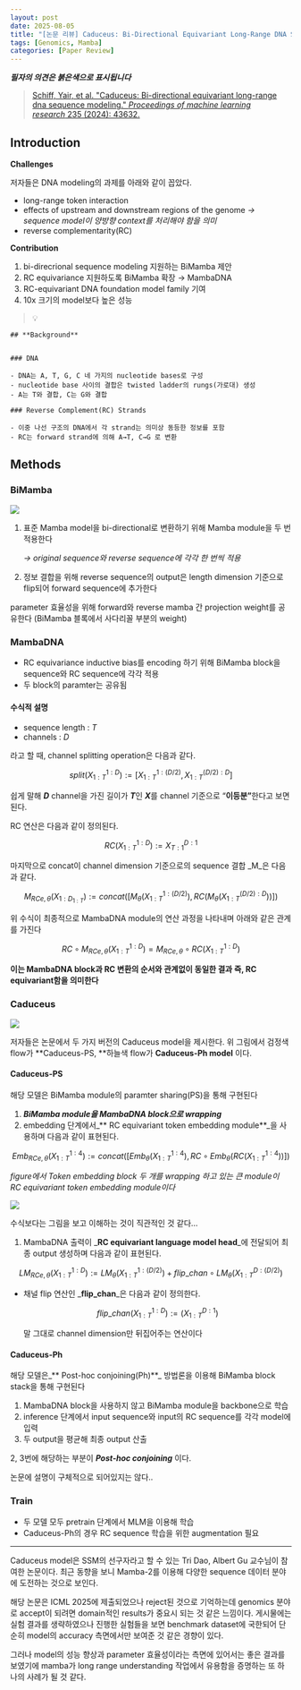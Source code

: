 ```yaml
---
layout: post
date: 2025-08-05
title: "[논문 리뷰] Caduceus: Bi-Directional Equivariant Long-Range DNA Sequence Modeling"
tags: [Genomics, Mamba]
categories: [Paper Review]
---
```


<span class="notion-red">_**필자의 의견은 붉은색으로 표시됩니다**_</span>


> [Schiff, Yair, et al. "Caduceus: Bi-directional equivariant long-range dna sequence modeling." ](https://pmc.ncbi.nlm.nih.gov/articles/PMC12189541/)[_Proceedings of machine learning research_](https://pmc.ncbi.nlm.nih.gov/articles/PMC12189541/)[ 235 (2024): 43632.](https://pmc.ncbi.nlm.nih.gov/articles/PMC12189541/)



## Introduction


**Challenges**


저자들은 DNA modeling의 과제를 아래와 같이 꼽았다.

- long-range token interaction
- effects of upstream and downstream regions of the genome 
_→ sequence model이 양방향 context를 처리해야 함을 의미_
- reverse complementarity(RC)

**Contribution**

1. bi-direcrional sequence modeling 지원하는 BiMamba 제안
1. RC equivariance 지원하도록 BiMamba 확장 → MambaDNA
1. RC-equivariant DNA foundation model family 기여
1. 10x 크기의 model보다 높은 성능

> 💡 


	## **Background**


	### DNA

	- DNA는 A, T, G, C 네 가지의 nucleotide bases로 구성
	- nucleotide base 사이의 결합은 twisted ladder의 rungs(가로대) 생성
	- A는 T와 결합, C는 G와 결합

	### Reverse Complement(RC) Strands

	- 이중 나선 구조의 DNA에서 각 strand는 의미상 동등한 정보를 포함
	- RC는 forward strand에 의해 A→T, C→G 로 변환


## Methods



### BiMamba


![](https://prod-files-secure.s3.us-west-2.amazonaws.com/542b861c-36a8-4051-84e5-8804b6728dba/2c247d59-7815-4980-99f0-8f0d21f445a7/image.png?X-Amz-Algorithm=AWS4-HMAC-SHA256&X-Amz-Content-Sha256=UNSIGNED-PAYLOAD&X-Amz-Credential=ASIAZI2LB46634VM3RCT%2F20250901%2Fus-west-2%2Fs3%2Faws4_request&X-Amz-Date=20250901T061435Z&X-Amz-Expires=3600&X-Amz-Security-Token=IQoJb3JpZ2luX2VjEKb%2F%2F%2F%2F%2F%2F%2F%2F%2F%2FwEaCXVzLXdlc3QtMiJHMEUCIEn5JxYQv%2B7yURTUN5Kgyz1TzTQLx8TUdZZrXx%2Fa037FAiEAo0ZwiCHwXK5aRx%2FCd9hgAxTeE%2FawgTqzcOwKLWq%2BozIqiAQI%2F%2F%2F%2F%2F%2F%2F%2F%2F%2F%2F%2FARAAGgw2Mzc0MjMxODM4MDUiDBCOcBHY9Pruosf13yrcA2xETrVc6BZMwLiiKuq4oAWt1piYuox0ZO%2Fd1K0Pj1Tu8UfO4fe%2F7yG%2BG7yUWiTA1F1nvLA9%2BW33xa6jsTbnalaqWM12FVf6bFtrE0W4yGiiKlhCPFNVcOHIzlhlaFZN1tSnlt28oDR4sauwSM32G6g3A0dO9h%2F0SS27vyydYBgXMauU1NE%2FKzcaQ7wMtsC%2BTskjK05tm%2BCETo8r58%2Fr3%2FSrWMx6pSG70zEpgL2D0O595ErJRAZ31Xok2nMT9eOFywqztssR0Esk2DvAa8WSF0WSTDqVtXGKLJG6zC3hz5J3F9z0RXZVJZOvbIM5pB3lOsIZO0sOAaw7r1s3ZiTWtqDj1MOPEolodUoQc1UdyvdwgoKh1dUgWuKerpY10HEZcKsZ5IJ4jAvtnKOQ4hTWOa5NZRgq%2BJeeCopC6aum1mObgvhTW0ePKJgX0IOhOLkZDG0MkSm0T46wDs7uuo4GSrBJbBxd2mKHXc3V4GEj7fXu8%2B7mdYYa1dAXmTlKSysmP0wJ0GcSoM0Jvgw0tW8CgrpksStarwa%2BP9W74WqsQpsXrqWF7PlqNUdZwp%2BRtnoe%2FpcRdY6DIhC1YlgjE21XVIRXY7hWaoXm%2FSuJ%2F5NBVEbqPxgq2neC8UMpFM46MIjp1MUGOqUBIt8MaHd5mt18NAfYWi%2Fze6%2BkwPn%2F2k9SPgfblgShrnmnkyTaf5Ylg97%2B6kLqSgCZN9ghEqYwXj81sQeMr4RfMH0tEBFnIgXKoqJFdXRIj2p%2BJhr98P65gAVNpcm0K8SAcs1zygihBLvUgUZBuxkoZZ2A%2BQya8Ay5r5QqQYIIccFVF6DIofn0tUqkMFWMnxmQDP3DcR6dq6W1VF%2FalE38pTb7s8bR&X-Amz-Signature=ce0b6bbaad979eebfde5b610fd280066419fd036de39ebbe4350d39fd64c70e0&X-Amz-SignedHeaders=host&x-amz-checksum-mode=ENABLED&x-id=GetObject)

1. 표준 Mamba model을 bi-directional로 변환하기 위해 Mamba module을 두 번 적용한다

	_→ original sequence와 reverse sequence에 각각 한 번씩 적용_

1. 정보 결합을 위해 reverse sequence의 output은 length dimension 기준으로 flip되어 forward sequence에 추가한다

parameter 효율성을 위해 forward와 reverse mamba 간 projection weight를 공유한다 (BiMamba 블록에서 사다리꼴 부분의 weight)



### MambaDNA

- RC equivariance inductive bias를 encoding 하기 위해 BiMamba block을 sequence와 RC sequence에 각각 적용
- 두 block의 paramter는 공유됨


#### 수식적 설명

- sequence length : _T_
- channels : _D_

라고 할 때,  channel splitting operation은 다음과 같다.


$$
split(X^{1:D}_{1:T}):=[X^{1:(D/2)}_{1:T},X^{(D/2):D}_{1:T}]
$$


<span class="notion-red">쉽게 말해 </span><span class="notion-red">_**D**_</span><span class="notion-red"> channel을 가진 길이가 </span><span class="notion-red">_**T**_</span><span class="notion-red">인 </span><span class="notion-red">_**X**_</span><span class="notion-red">를 channel 기준으로 “</span><span class="notion-red">**이등분”**</span><span class="notion-red">한다고 보면 된다.</span>


RC 연산은 다음과 같이 정의된다.


$$
RC(X^{1:D}_{1:T}):=X^{D:1}_{T:1}
$$


마지막으로 concat이 channel dimension 기준으로의 sequence 결합 _M_은 다음과 같다.


$$
M_{RCe,\theta}(X_{1:D_{1:T}}):=concat([M_{\theta}(X^{1:(D/2)}_{1:T}),RC(M_{\theta}(X^{(D/2):D}_{1:T}))])
$$


위 수식이 최종적으로 MambaDNA module의 연산 과정을 나타내며 아래와 같은 관계를 가진다


$$
RC\circ M_{RCe,\theta}(X^{1:D}_{1:T}) = M_{RCe,\theta} \circ RC(X^{1:D}_{1:T})
$$


**이는 MambaDNA block과 RC 변환의 순서와 관계없이 동일한 결과 즉, RC equivariant함을 의미한다**



### Caduceus


![](https://prod-files-secure.s3.us-west-2.amazonaws.com/542b861c-36a8-4051-84e5-8804b6728dba/f94a60d7-8145-473b-aef9-7c68d3ec604a/image.png?X-Amz-Algorithm=AWS4-HMAC-SHA256&X-Amz-Content-Sha256=UNSIGNED-PAYLOAD&X-Amz-Credential=ASIAZI2LB46634VM3RCT%2F20250901%2Fus-west-2%2Fs3%2Faws4_request&X-Amz-Date=20250901T061435Z&X-Amz-Expires=3600&X-Amz-Security-Token=IQoJb3JpZ2luX2VjEKb%2F%2F%2F%2F%2F%2F%2F%2F%2F%2FwEaCXVzLXdlc3QtMiJHMEUCIEn5JxYQv%2B7yURTUN5Kgyz1TzTQLx8TUdZZrXx%2Fa037FAiEAo0ZwiCHwXK5aRx%2FCd9hgAxTeE%2FawgTqzcOwKLWq%2BozIqiAQI%2F%2F%2F%2F%2F%2F%2F%2F%2F%2F%2F%2FARAAGgw2Mzc0MjMxODM4MDUiDBCOcBHY9Pruosf13yrcA2xETrVc6BZMwLiiKuq4oAWt1piYuox0ZO%2Fd1K0Pj1Tu8UfO4fe%2F7yG%2BG7yUWiTA1F1nvLA9%2BW33xa6jsTbnalaqWM12FVf6bFtrE0W4yGiiKlhCPFNVcOHIzlhlaFZN1tSnlt28oDR4sauwSM32G6g3A0dO9h%2F0SS27vyydYBgXMauU1NE%2FKzcaQ7wMtsC%2BTskjK05tm%2BCETo8r58%2Fr3%2FSrWMx6pSG70zEpgL2D0O595ErJRAZ31Xok2nMT9eOFywqztssR0Esk2DvAa8WSF0WSTDqVtXGKLJG6zC3hz5J3F9z0RXZVJZOvbIM5pB3lOsIZO0sOAaw7r1s3ZiTWtqDj1MOPEolodUoQc1UdyvdwgoKh1dUgWuKerpY10HEZcKsZ5IJ4jAvtnKOQ4hTWOa5NZRgq%2BJeeCopC6aum1mObgvhTW0ePKJgX0IOhOLkZDG0MkSm0T46wDs7uuo4GSrBJbBxd2mKHXc3V4GEj7fXu8%2B7mdYYa1dAXmTlKSysmP0wJ0GcSoM0Jvgw0tW8CgrpksStarwa%2BP9W74WqsQpsXrqWF7PlqNUdZwp%2BRtnoe%2FpcRdY6DIhC1YlgjE21XVIRXY7hWaoXm%2FSuJ%2F5NBVEbqPxgq2neC8UMpFM46MIjp1MUGOqUBIt8MaHd5mt18NAfYWi%2Fze6%2BkwPn%2F2k9SPgfblgShrnmnkyTaf5Ylg97%2B6kLqSgCZN9ghEqYwXj81sQeMr4RfMH0tEBFnIgXKoqJFdXRIj2p%2BJhr98P65gAVNpcm0K8SAcs1zygihBLvUgUZBuxkoZZ2A%2BQya8Ay5r5QqQYIIccFVF6DIofn0tUqkMFWMnxmQDP3DcR6dq6W1VF%2FalE38pTb7s8bR&X-Amz-Signature=d2052588934e347c1d90d80b65a1815c7b2c58f972f9fa4b7a195daf0f6cf7af&X-Amz-SignedHeaders=host&x-amz-checksum-mode=ENABLED&x-id=GetObject)


저자들은 논문에서 두 가지 버전의 Caduceus model을 제시한다. 위 그림에서 검정색 flow가 **Caduceus-PS, **하늘색 flow가 **Caduceus-Ph model** 이다.



#### Caduceus-PS


해당 모델은 BiMamba module의 paramter sharing(PS)을 통해 구현된다

1. _**BiMamba module을 MambaDNA block으로 wrapping**_
1. embedding 단계에서_** RC equivariant token embedding module**_을 사용하며 다음과 같이 표현된다.

$$
Emb_{RCe,\theta}(X^{1:4}_{1:T}):=concat([Emb_{\theta}(X^{1:4}_{1:T}),RC \circ Emb_{\theta}(RC(X^{1:4}_{1:T}))])
$$


_figure에서 Token embedding block 두 개를 wrapping 하고 있는 큰 module이 RC equivariant token embedding module이다_


![](https://prod-files-secure.s3.us-west-2.amazonaws.com/542b861c-36a8-4051-84e5-8804b6728dba/b175e4da-71eb-4e91-8c23-a06dabe673c9/image.png?X-Amz-Algorithm=AWS4-HMAC-SHA256&X-Amz-Content-Sha256=UNSIGNED-PAYLOAD&X-Amz-Credential=ASIAZI2LB46634VM3RCT%2F20250901%2Fus-west-2%2Fs3%2Faws4_request&X-Amz-Date=20250901T061435Z&X-Amz-Expires=3600&X-Amz-Security-Token=IQoJb3JpZ2luX2VjEKb%2F%2F%2F%2F%2F%2F%2F%2F%2F%2FwEaCXVzLXdlc3QtMiJHMEUCIEn5JxYQv%2B7yURTUN5Kgyz1TzTQLx8TUdZZrXx%2Fa037FAiEAo0ZwiCHwXK5aRx%2FCd9hgAxTeE%2FawgTqzcOwKLWq%2BozIqiAQI%2F%2F%2F%2F%2F%2F%2F%2F%2F%2F%2F%2FARAAGgw2Mzc0MjMxODM4MDUiDBCOcBHY9Pruosf13yrcA2xETrVc6BZMwLiiKuq4oAWt1piYuox0ZO%2Fd1K0Pj1Tu8UfO4fe%2F7yG%2BG7yUWiTA1F1nvLA9%2BW33xa6jsTbnalaqWM12FVf6bFtrE0W4yGiiKlhCPFNVcOHIzlhlaFZN1tSnlt28oDR4sauwSM32G6g3A0dO9h%2F0SS27vyydYBgXMauU1NE%2FKzcaQ7wMtsC%2BTskjK05tm%2BCETo8r58%2Fr3%2FSrWMx6pSG70zEpgL2D0O595ErJRAZ31Xok2nMT9eOFywqztssR0Esk2DvAa8WSF0WSTDqVtXGKLJG6zC3hz5J3F9z0RXZVJZOvbIM5pB3lOsIZO0sOAaw7r1s3ZiTWtqDj1MOPEolodUoQc1UdyvdwgoKh1dUgWuKerpY10HEZcKsZ5IJ4jAvtnKOQ4hTWOa5NZRgq%2BJeeCopC6aum1mObgvhTW0ePKJgX0IOhOLkZDG0MkSm0T46wDs7uuo4GSrBJbBxd2mKHXc3V4GEj7fXu8%2B7mdYYa1dAXmTlKSysmP0wJ0GcSoM0Jvgw0tW8CgrpksStarwa%2BP9W74WqsQpsXrqWF7PlqNUdZwp%2BRtnoe%2FpcRdY6DIhC1YlgjE21XVIRXY7hWaoXm%2FSuJ%2F5NBVEbqPxgq2neC8UMpFM46MIjp1MUGOqUBIt8MaHd5mt18NAfYWi%2Fze6%2BkwPn%2F2k9SPgfblgShrnmnkyTaf5Ylg97%2B6kLqSgCZN9ghEqYwXj81sQeMr4RfMH0tEBFnIgXKoqJFdXRIj2p%2BJhr98P65gAVNpcm0K8SAcs1zygihBLvUgUZBuxkoZZ2A%2BQya8Ay5r5QqQYIIccFVF6DIofn0tUqkMFWMnxmQDP3DcR6dq6W1VF%2FalE38pTb7s8bR&X-Amz-Signature=04ac30682896a6cfd904880c271cf34c2d0e0b167fcd6e66e82cf7e363cc2c6e&X-Amz-SignedHeaders=host&x-amz-checksum-mode=ENABLED&x-id=GetObject)


<span class="notion-red">수식보다는 그림을 보고 이해하는 것이 직관적인 것 같다…</span>

1. MambaDNA 출력이 _**RC equivariant language model head**_에 전달되어 최종 output 생성하며 다음과 같이 표현된다.

$$
LM_{RCe,\theta}(X^{1:D}_{1:T}):= LM_{\theta}(X^{1:(D/2)}_{1:T})+flip\_chan\circ LM_{\theta}(X^{D:(D/2)}_{1:T})
$$

- 채널 flip 연산인 _**flip\_chan**_은 다음과 같이 정의한다.

	$$
	flip\_chan(X^{1:D}_{1:T}):=(X^{D:1}_{1:T})
	$$


	말 그대로 channel dimension만 뒤집어주는 연산이다



#### Caduceus-Ph


해당 모델은_** Post-hoc conjoining(Ph)**_ 방법론을 이용해 BiMamba block stack을 통해 구현된다

1. MambaDNA block을 사용하지 않고 BiMamba module을 backbone으로 학습
1. inference 단계에서 input sequence와 input의 RC sequence를 각각 model에 입력
1. 두 output을 평균해 최종 output 산출

2, 3번에 해당하는 부분이 _**Post-hoc conjoining**_ 이다.


<span class="notion-red">논문에 설명이 구체적으로 되어있지는 않다..</span>



### Train

- 두 모델 모두 pretrain 단계에서 MLM을 이용해 학습
- Caduceus-Ph의 경우 RC sequence 학습을 위한 augmentation 필요

---


<span class="notion-red">Caduceus model은 SSM의 선구자라고 할 수 있는 Tri Dao, Albert Gu 교수님이 참여한 논문이다. 최근 동향을 보니 Mamba-2를 이용해 다양한 sequence 데이터 분야에 도전하는 것으로 보인다.</span>


<span class="notion-red">해당 논문은 ICML 2025에 제출되었으나 reject된 것으로 기억하는데 genomics 분야로 accept이 되려면 domain적인 results가 중요시 되는 것 같은 느낌이다. 게시물에는 실험 결과를 생략하였으나 진행한 실험들을 보면 benchmark dataset에 국한되어 단순히 model의 accuracy 측면에서만 보여준 것 같은 경향이 있다.</span>


<span class="notion-red">그러나 model의 성능 향상과 parameter 효율성이라는 측면에 있어서는 좋은 결과를 보였기에 mamba가 long range understanding 작업에서 유용함을 증명하는 또 하나의 사례가 될 것 같다.</span>

